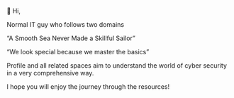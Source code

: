 👋 Hi,

Normal IT guy who follows two domains

  “A Smooth Sea Never Made a Skillful Sailor”

  “We look special because we master the basics”
  
  
Profile and all related spaces aim to understand the world of cyber security in a very comprehensive way.

I hope you will  enjoy the journey through the resources!
